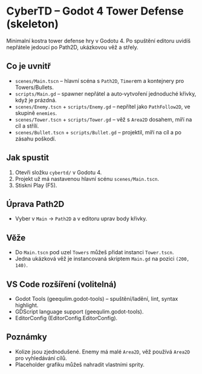# CyberTD – Godot 4 Tower Defense (skeleton)

Minimalní kostra tower defense hry v Godotu 4. Po spuštění editoru uvidíš nepřátele jedoucí po Path2D, ukázkovou věž a střely.

## Co je uvnitř

- `scenes/Main.tscn` – hlavní scéna s `Path2D`, `Timer`em a kontejnery pro Towers/Bullets.
- `scripts/Main.gd` – spawner nepřátel a auto‑vytvoření jednoduché křivky, když je prázdná.
- `scenes/Enemy.tscn` + `scripts/Enemy.gd` – nepřítel jako `PathFollow2D`, ve skupině `enemies`.
- `scenes/Tower.tscn` + `scripts/Tower.gd` – věž s `Area2D` dosahem, míří na cíl a střílí.
- `scenes/Bullet.tscn` + `scripts/Bullet.gd` – projektil, míří na cíl a po zásahu poškodí.

## Jak spustit

1. Otevři složku `cybertd/` v Godotu 4.
2. Projekt už má nastavenou hlavní scénu `scenes/Main.tscn`.
3. Stiskni Play (F5).

## Úprava Path2D

- Vyber v `Main` → `Path2D` a v editoru uprav body křivky.

## Věže

- Do `Main.tscn` pod uzel `Towers` můžeš přidat instanci `Tower.tscn`.
- Jedna ukázková věž je instancovaná skriptem `Main.gd` na pozici `(200, 140)`.

## VS Code rozšíření (volitelná)

- Godot Tools (geequlim.godot-tools) – spuštění/ladění, lint, syntax highlight.
- GDScript language support (geequlim.godot-tools).
- EditorConfig (EditorConfig.EditorConfig).

## Poznámky

- Kolize jsou zjednodušené. Enemy má malé `Area2D`, věž používá `Area2D` pro vyhledávání cílů.
- Placeholder grafiku můžeš nahradit vlastními sprity.

